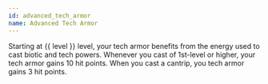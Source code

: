 ```yaml
---
id: advanced_tech_armor
name: Advanced Tech Armor
---
```

Starting at {{ level }} level, your tech armor benefits from the energy used to cast biotic and tech powers. Whenever you
cast of 1st-level or higher, your tech armor gains 10 hit points. When you cast a cantrip, you tech armor gains 3 hit points.